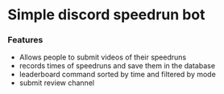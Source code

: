 # Simple discord speedrun bot


### Features
- Allows people to submit videos of their speedruns
- records times of speedruns and save them in the database
- leaderboard command sorted by time and filtered by mode
- submit review channel